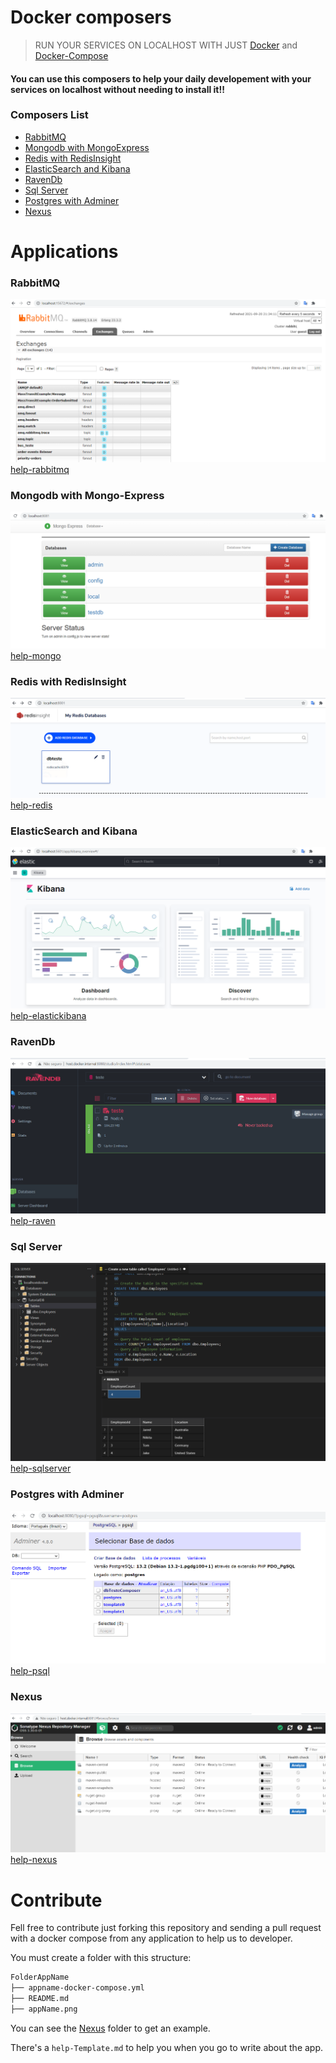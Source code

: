 # Docker composers

> RUN YOUR SERVICES ON LOCALHOST WITH JUST [Docker](https://www.docker.com/get-started) and [Docker-Compose](https://docs.docker.com/compose/)

#### You can use this composers to help your daily developement with your services on localhost without needing to install it!!

### Composers List
- [RabbitMQ](#rabbitmq)
- [Mongodb with MongoExpress](#mongodb-with-mongo-express)
- [Redis with RedisInsight](#redis-with-redisinsight)
- [ElasticSearch and Kibana](#elasticsearch-and-kibana)
- [RavenDb](#ravendb)
- [Sql Server](#sql-server)
- [Postgres with Adminer](#postgres-with-adminer)
- [Nexus](#nexus)

# Applications

### RabbitMQ
![rabbitmq](RabbitMq/rabbitmq.png)
[help-rabbitmq](RabbitMq/README.md)

### Mongodb with Mongo-Express
![mongodb](Mongodb/mongodb-mongoexpress.png)
[help-mongo](Mongodb/README.md)

### Redis with RedisInsight
![rediswithinsight](Redis/redis.png)
[help-redis](Redis/README.md)

### ElasticSearch and Kibana
![elastickibana](ElasticKibana/kibana.png)
[help-elastickibana](ElasticKibana/README.md)

### RavenDb
![ravenDb](RavenDb/ravendb.png)
[help-raven](RavenDb/README.md)

### Sql Server
![sqlserver](SqlServer/sqlserver.png)
[help-sqlserver](SqlServer/README.md)

### Postgres with Adminer
![psqlandadminer](Postgres/postgres-adminer.png)
[help-psql](Postgres/README.md)

### Nexus
![nexus](Nexus/nexus.png)
[help-nexus](Nexus/README.md)


# Contribute
Fell free to contribute just forking this repository and sending a pull request with a docker compose from any 
application to help us to developer.

You must create a folder with this structure:

```bash
FolderAppName
├── appname-docker-compose.yml
├── README.md
├── appName.png
```

You can see the [Nexus](Nexus) folder to get an example.

There's a `help-Template.md` to help you when you go to write about the app.
